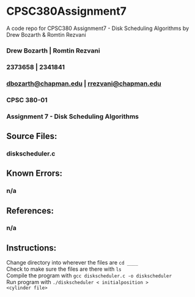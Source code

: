 # CPSC380Assignment7

A code repo for CPSC380 Assignment7 - Disk Scheduling Algorithms
by Drew Bozarth &amp; Romtin Rezvani

### Drew Bozarth | Romtin Rezvani

### 2373658 | 2341841

### dbozarth@chapman.edu | rrezvani@chapman.edu

### CPSC 380-01

### Assignment 7 - Disk Scheduling Algorithms

## Source Files:

### diskscheduler.c

## Known Errors:

### n/a

## References:

### n/a

## Instructions:

Change directory into wherever the files are <code>cd \_\_\_\_</code><br>
Check to make sure the files are there with <code>ls</code><br>
Compile the program with <code>gcc diskscheduler.c -o diskscheduler</code><br>
Run program with <code>./diskscheduler \< initialposition \> \<cylinder file\></code><br>
